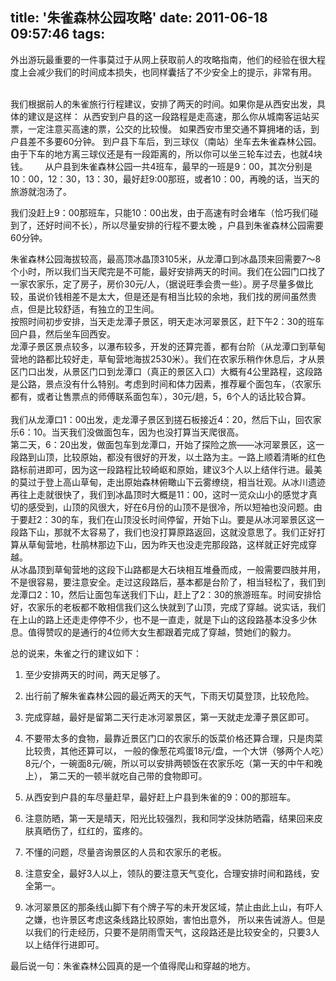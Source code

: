title: '朱雀森林公园攻略'
date: 2011-06-18 09:57:46
tags: 
---

外出游玩最重要的一件事莫过于从网上获取前人的攻略指南，他们的经验在很大程度上会减少我们的时间成本损失，也同样囊括了不少安全上的提示，非常有用。

       
我们根据前人的朱雀旅行行程建议，安排了两天的时间。如果你是从西安出发，具体的建议是这样：
从西安到户县的这一段路程是走高速，那么你从城南客运站买票，一定注意买高速的票，公交的比较慢。
如果西安市里交通不算拥堵的话，到户县差不多要60分钟。
到户县下车后，到三球仪（南站）坐车去朱雀森林公园。由于下车的地方离三球仪还是有一段距离的，所以你可以坐三轮车过去，也就4块钱。
     
从户县到朱雀森林公园一共4班车，最早的一班是9：00，其次分别是10：00，12：30，13：30，最好赶9:00那班，或者10：00，再晚的话，当天的旅游就泡汤了。

我们没赶上9：00那班车，只能10：00出发，由于高速有时会堵车（恰巧我们碰到了，还好时间不长），所以尽量安排的行程不要太晚
 ，户县到朱雀森林公园需要60分钟。

朱雀森林公园海拔较高，最高顶冰晶顶3105米，从龙潭口到冰晶顶来回需要7～8个小时，所以我们当天爬完是不可能，最好安排两天的时间。我们在公园门口找了一家农家乐，定了房子，房价30元/人，（据说旺季会贵一些）。房子尽量多做比较，虽说价钱相差不是太大，但是还是有相当比较的余地，我们找的房间虽然贵点，但是比较舒适，有独立的卫生间。
         
按照时间初步安排，当天走龙潭子景区，明天走冰河翠景区，赶下午2：30的班车回户县，然后坐车回西安。
         
龙潭子景区景点较多，以瀑布较多，开发的还算完善，都有台阶（从龙潭口到草甸营地的路都比较好走，草甸营地海拔2530米）。我们在农家乐稍作休息后，才从景区门口出发，从景区门口到龙潭口（真正的景区入口）大概有4公里路程，这段路是公路，景点没有什么特别。考虑到时间和体力因素，推荐雇个面包车，（农家乐都有，或者让售票点的师傅联系面包车），30元/趟，5，6个人的话比较合算。
         
我们从龙潭口1：00出发，走龙潭子景区到搓石板接近4：20，然后下山，回农家乐6：10。当天我们没做面包车，因为也没打算当天爬很高。
        
第二天，6：20出发，做面包车到龙潭口，开始了探险之旅——冰河翠景区，这一段路到山顶，比较原始，都没有很好的开发，以土路为主。一路上顺着清晰的红色路标前进即可，因为这一段路程比较崎岖和原始，建议3个人以上结伴行进。最美的莫过于登上高山草甸，走出原始森林俯瞰山下云雾缭绕，相当壮观。从冰川遗迹再往上走就很快了，我们到冰晶顶时大概是11：00，这时一览众山小的感觉才真切的感受到，山顶的风很大，好在6月份的山顶不是很冷，所以短袖也没问题。由于要赶2：30的车，我们在山顶没长时间停留，开始下山。要是从冰河翠景区这一段路下山，那就不太容易了，我们也没打算原路返回，这就没意思了。我们正好打算从草甸营地，杜鹃林那边下山，因为昨天也没走完那段路，这样就正好完成穿越。
        
从冰晶顶到草甸营地的这段下山路都是大石块相互堆叠而成，一般需要四肢并用，不是很容易，要注意安全。走过这段路后，基本都是台阶了，相当轻松了，我们到龙潭口2：10，然后让面包车送我们下山，赶上了2：30的旅游班车。时间安排恰好，农家乐的老板都不敢相信我们这么快就到了山顶，完成了穿越。说实话，我们在上山的路上还走走停停不少，也不是一直走，就是下山的这段路基本没多少休息。值得赞叹的是通行的4位师大女生都跟着完成了穿越，赞她们的毅力。

总的说来，朱雀之行的建议如下：

1. 至少安排两天的时间，两天足够了。

2. 出行前了解朱雀森林公园的最近两天的天气，下雨天切莫登顶，比较危险。    

3. 完成穿越，最好是留第二天行走冰河翠景区，第一天就走龙潭子景区即可。

4. 不要带太多的食物，最靠近景区门口的农家乐的饭菜价格还算合理，只是肉菜比较贵，其他还算可以，
  一般的像葱花鸡蛋18元/盘，一个大饼（够两个人吃）8元/个，一碗面8元/碗，所以可以安排两顿饭在农家乐吃（第一天的中午和晚上），
  第二天的一顿半就吃自己带的食物即可。

5. 从西安到户县的车尽量赶早，最好赶上户县到朱雀的9：00的那班车。


6. 注意防晒，第一天是晴天，阳光比较强烈，我和同学没抹防晒霜，结果回来皮肤真晒伤了，红红的，蛮疼的。

7. 不懂的问题，尽量咨询景区的人员和农家乐的老板。

8. 注意安全，最好3人以上，领队的要注意天气变化，合理安排时间和路线，安全第一。

9. 冰河翠景区的那条线山脚下有个牌子写的未开发区域，禁止由此上山，有吓人之嫌，也许景区考虑这条线路比较原始，害怕出意外，
所以来告诫游人。但是以我们的行走经历，只要不是阴雨雪天气，这段路还是比较安全的，只要3人以上结伴行进即可。

最后说一句：朱雀森林公园真的是一个值得爬山和穿越的地方。                                   